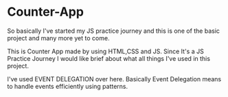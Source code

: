 # Counter-App
So basically I've started my JS practice journey and this is one of the basic project and many more yet to come.

This is Counter App made by using HTML,CSS and JS.
Since It's a JS Practice Journey I would like brief about what all things I've used in this project.

I've used EVENT DELEGATION over here.
Basically Event Delegation means to handle events efficiently using patterns.
